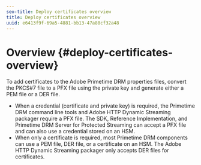 ```yaml
---
seo-title: Deploy certificates overview
title: Deploy certificates overview
uuid: e6413f9f-69a5-4881-bb13-47a80cf32a48
---
```


# Overview {#deploy-certificates-overview}

To add certificates to the Adobe Primetime DRM properties files, convert the PKCS#7 file to a PFX file using the private key and generate either a PEM file or a DER file.

* When a credential (certificate and private key) is required, the Primetime DRM command line tools and Adobe HTTP Dynamic Streaming packager require a PFX file. The SDK, Reference Implementation, and Primetime DRM Server for Protected Streaming can accept a PFX file and can also use a credential stored on an HSM. 
* When only a certificate is required, most Primetime DRM components can use a PEM file, DER file, or a certificate on an HSM. The Adobe HTTP Dynamic Streaming packager only accepts DER files for certificates.